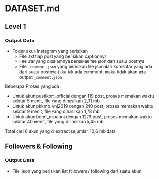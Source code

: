 # DATASET.md
## Level 1
### Output Data
- Folder akun instagram yang berisikan:
  -  File .txt tiap post yang berisikan captionnya
  -  File .rar yang didalamnya berisikan file json dari suatu postnya
  -  File ```_comment.json``` yang berisikan file json dari komentar yang ada dari suatu postnya (jika tak ada comment, maka tidak akan ada output ```_comment.json``` 

Beberapa Proses yang ada :
- Untuk akun pustikom_official dengan 119 post, proses memakan waktu sekitar 5 menit, file yang dihasilkan 2,01 mb
- Untuk akun pkkmb_unj2019 dengan 240 post, proses memakan waktu sekitar 9 menit, file yang dihasilkan 1,78 mb
- Untuk akun bemf_mipaunj dengan 1279 post, proses memakan waktu sekitar 40 menit, file yang dihasilkan  5,45 mb

Total dari 6 akun yang di extract sejumlah 10,6 mb data
## Followers & Following
### Output Data
- File .json yang berisikan list followers / following dari suatu akun
